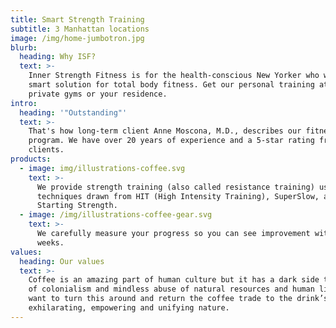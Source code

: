 ```yaml
---
title: Smart Strength Training
subtitle: 3 Manhattan locations
image: /img/home-jumbotron.jpg
blurb:
  heading: Why ISF?
  text: >-
    Inner Strength Fitness is for the health-conscious New Yorker who wants a
    smart solution for total body fitness. Get our personal training at 3
    private gyms or your residence. 
intro:
  heading: '"Outstanding"'
  text: >-
    That's how long-term client Anne Moscona, M.D., describes our fitness
    program. We have over 20 years of experience and a 5-star rating from our
    clients.
products:
  - image: img/illustrations-coffee.svg
    text: >-
      We provide strength training (also called resistance training) using
      techniques drawn from HIT (High Intensity Training), SuperSlow, and
      Starting Strength.
  - image: /img/illustrations-coffee-gear.svg
    text: >-
      We carefully measure your progress so you can see improvement within
      weeks. 
values:
  heading: Our values
  text: >-
    Coffee is an amazing part of human culture but it has a dark side too – one
    of colonialism and mindless abuse of natural resources and human lives. We
    want to turn this around and return the coffee trade to the drink’s
    exhilarating, empowering and unifying nature.
---
```


